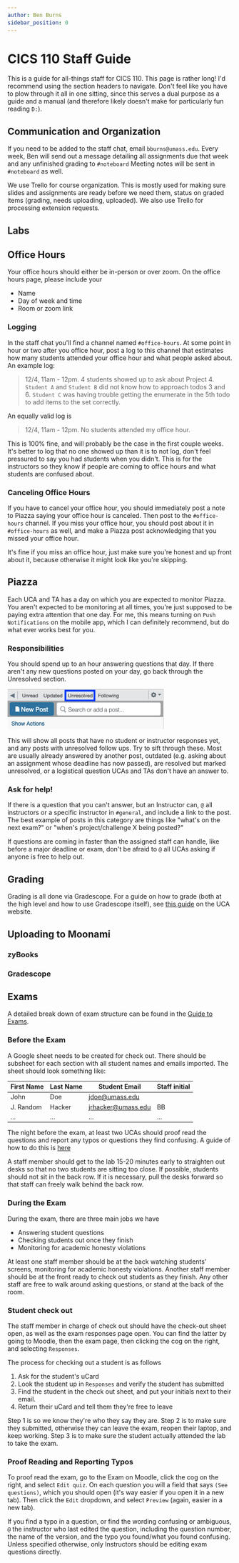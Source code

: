 ```yaml
---
author: Ben Burns
sidebar_position: 0
---
```


# CICS 110 Staff Guide
This is a guide for all-things staff for CICS 110. This page is rather long! I'd recommend using the section headers to navigate. Don't feel like you have to plow through it all in one sitting, since this serves a dual purpose as a guide and a manual (and therefore likely doesn't make for particularly fun reading `D:`).

## Communication and Organization
If you need to be added to the staff chat, email `bburns@umass.edu`.
Every week, Ben will send out a message detailing all assignments due that week and any unfinished grading to `#noteboard`
Meeting notes will be sent in `#noteboard` as well. 

We use Trello for course organization. This is mostly used for making sure slides and assignments are ready before we need them, status on graded items (grading, needs uploading, uploaded). 
We also use Trello for processing extension requests.

## Labs

## Office Hours
Your office hours should either be in-person or over zoom. 
On the office hours page, please include your 
- Name
- Day of week and time
- Room or zoom link

### Logging
In the staff chat you'll find a channel named `#office-hours`. 
At some point in hour or two after you office hour, post a log to this channel that estimates how many students attended your office hour and what people asked about. 
An example log: 

> 12/4, 11am - 12pm.
> 4 students showed up to ask about Project 4. `Student A` and `Student B` did not know how to approach todos 3 and 6. `Student C` was having trouble getting the enumerate in the 5th todo to add items to the set correctly. 

An equally valid log is 

> 12/4, 11am - 12pm. No students attended my office hour.

This is 100% fine, and will probably be the case in the first couple weeks. 
It's better to log that no one showed up than it is to not log, don't feel pressured to say you had students when you didn't. 
This is for the instructors so they know if people are coming to office hours and what students are confused about. 

### Canceling Office Hours
If you have to cancel your office hour, you should immediately post a note to Piazza saying your office hour is canceled. 
Then post to the `#office-hours` channel. 
If you miss your office hour, you should post about it in `#office-hours` as well, and make a Piazza post acknowledging that you missed your office hour. 

It's fine if you miss an office hour, just make sure you're honest and up front about it, because otherwise it might look like you're skipping.

## Piazza
Each UCA and TA has a day on which you are expected to monitor Piazza. You aren't expected to be monitoring at all times, you're just supposed to be paying extra attention that one day. For me, this means turning on `Push Notifications` on the mobile app, which I can definitely recommend, but do what ever works best for you. 

### Responsibilities
You should spend up to an hour answering questions that day. If there aren't any new questions posted on your day, go back through the Unresolved section.

![Unresolved](./unresolved.png)

This will show all posts that have no student or instructor responses yet, and any posts with unresolved follow ups. Try to sift through these. Most are usually already answered by another post, outdated (e.g. asking about an assignment whose deadline has now passed), are resolved but marked unresolved, or a logistical question UCAs and TAs don't have an answer to.

### Ask for help!
If there is a question that you can't answer, but an Instructor can, `@` all instructors or a specific instructor in `#general`, and include a link to the post. 
The best example of posts in this category are things like "what's on the next exam?" or "when's project/challenge X being posted?"

If questions are coming in faster than the assigned staff can handle, like before a major deadline or exam, don't be afraid to `@` all UCAs asking if anyone is free to help out.

## Grading
Grading is all done via Gradescope. For a guide on how to grade (both at the high level and how to use Gradescope itself), 
see [this guide](https://groups.cs.umass.edu/uca/uca-training-grading-on-gradescope/) on the UCA website. 

 
## Uploading to Moonami
### zyBooks
### Gradescope

## Exams
A detailed break down of exam structure can be found in the [Guide to Exams](./exams).

### Before the Exam
A Google sheet needs to be created for check out. There should be subsheet for each section with all student names and emails imported. The sheet should look something like:

| First Name | Last Name | Student Email | Staff initial |
| --- | --- | --- |--- |
| John | Doe | jdoe@umass.edu | | 
| J. Random | Hacker | jrhacker@umass.edu | BB |
|...|...|...|...|

The night before the exam, at least two UCAs should proof read the questions and report any typos or questions they find confusing. A guide of how to do this is [here](#proof-reading-and-reporting-typos)

A staff member should get to the lab 15-20 minutes early to straighten out desks so that no two students are sitting too close.
If possible, students should not sit in the back row. If it is necessary, pull the desks forward so that staff can freely walk behind the back row.

### During the Exam
During the exam, there are three main jobs we have 
- Answering student questions
- Checking students out once they finish
- Monitoring for academic honesty violations

At least one staff member should be at the back watching students' screens, monitoring for academic honesty violations. Another staff member should be at the front ready to check out students as they finish. Any other staff are free to walk around asking questions, or stand at the back of the room.

### Student check out
The staff member in charge of check out should have the check-out sheet open, as well as the exam responses page open. You can find the latter by going to Moodle, then the exam page, then clicking the cog on the right, and selecting `Responses`.

The process for checking out a student is as follows
1. Ask for the student's uCard
2. Look the student up in `Responses` and verify the student has submitted
3. Find the student in the check out sheet, and put your initials next to their email. 
4. Return their uCard and tell them they're free to leave

Step 1 is so we know they're who they say they are. Step 2 is to make sure they submitted, otherwise they can leave the exam, reopen their laptop, and keep working. Step 3 is to make sure the student actually attended the lab to take the exam.

### Proof Reading and Reporting Typos
To proof read the exam, go to the Exam on Moodle, click the cog on the right, and select `Edit quiz`. On each question you will a field that says `(See questions)`, which you should open (it's way easier if you open it in a new tab). Then click the `Edit` dropdown, and select `Preview` (again, easier in a new tab).

If you find a typo in a question, or find the wording confusing or ambiguous, `@` the instructor who last edited the question, including the question number, the name of the version, and the typo you found/what you found confusing. Unless specified otherwise, only Instructors should be editing exam questions directly. 